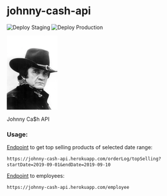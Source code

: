 # johnny-cash-api

![Deploy Staging](https://github.com/isaiasneto/johnny-cash-api/workflows/Deploy%20Staging/badge.svg?branch=develop)
![Deploy Production](https://github.com/isaiasneto/johnny-cash-api/workflows/Deploy%20Production/badge.svg?branch=master)


![Johnny Cash](JohnnyCash.png)

Johnny Ca$h API


### Usage:

[Endpoint](https://johnny-cash-api.herokuapp.com/orderLog/topSelling?startDate=2019-09-01&endDate=2019-09-10) to get top selling products of selected date range:

```
https://johnny-cash-api.herokuapp.com/orderLog/topSelling?startDate=2019-09-01&endDate=2019-09-10
```

[Endpoint](https://johnny-cash-api.herokuapp.com/employee) to employees:

```
https://johnny-cash-api.herokuapp.com/employee
```
